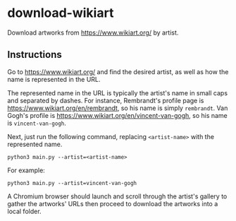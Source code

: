 # download-wikiart

Download artworks from https://www.wikiart.org/ by artist.

## Instructions

Go to https://www.wikiart.org/ and find the desired artist, as well as how the name is represented in the URL.

The represented name in the URL is typically the artist's name in small caps and separated by dashes. For instance, Rembrandt's profile page is https://www.wikiart.org/en/rembrandt, so his name is simply `rembrandt`. Van Gogh's profile is https://www.wikiart.org/en/vincent-van-gogh, so his name is `vincent-van-gogh`.

Next, just run the following command, replacing `<artist-name>` with the represented name.

```
python3 main.py --artist=<artist-name>
```

For example:

```
python3 main.py --artist=vincent-van-gogh
```

A Chromium browser should launch and scroll through the artist's gallery to gather the artworks' URLs then proceed to download the artworks into a local folder.
